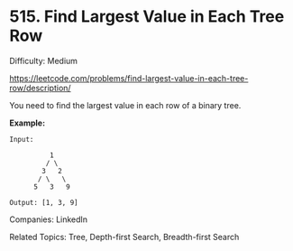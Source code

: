 # 515. Find Largest Value in Each Tree Row

Difficulty: Medium

https://leetcode.com/problems/find-largest-value-in-each-tree-row/description/

You need to find the largest value in each row of a binary tree.

**Example:**
```
Input: 

          1
         / \
        3   2
       / \   \  
      5   3   9 

Output: [1, 3, 9]
```

Companies: LinkedIn

Related Topics: Tree, Depth-first Search, Breadth-first Search

